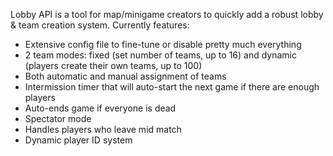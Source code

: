 Lobby API is a tool for map/minigame creators to quickly add a robust lobby & team creation system. Currently features:

* Extensive config file to fine-tune or disable pretty much everything
* 2 team modes: fixed (set number of teams, up to 16) and dynamic (players create their own teams, up to 100)
* Both automatic and manual assignment  of teams
* Intermission timer that will auto-start the next game if there are enough players
* Auto-ends game if everyone is dead
* Spectator mode
* Handles players who leave mid match
* Dynamic player ID system

